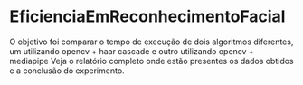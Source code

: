 # EficienciaEmReconhecimentoFacial

O objetivo foi comparar o tempo de execução de dois algoritmos diferentes, um utilizando opencv + haar cascade e outro utilizando opencv + mediapipe
Veja o relatório completo onde estão presentes os dados obtidos e a conclusão do experimento.
